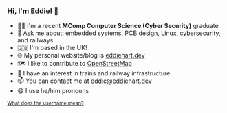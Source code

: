 ### Hi, I'm Eddie! 👋

- 🧑‍💻 I'm a recent **MComp Computer Science (Cyber Security)** graduate
- 💬 Ask me about: embedded systems, PCB design, Linux, cybersecurity, and railways
- 🇬🇧 I'm based in the UK!
- 🌐 My personal website/blog is [eddiehart.dev](https://eddiehart.dev)
- 🗺️ I like to contribute to [OpenStreetMap](https://www.openstreetmap.org/)
- 🚄 I have an interest in trains and railway infrastructure
- 📫 You can contact me at [eddie@eddiehart.dev](mailto:eddie@eddiehart.dev)
- 😄 I use he/him pronouns

<sub>[What does the username mean?](username.md)<sub>